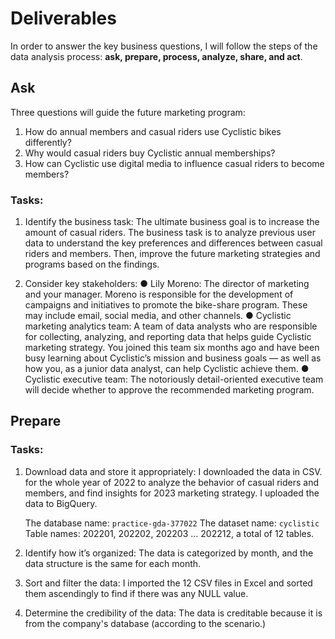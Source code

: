 # Deliverables
In order to answer the key business questions, I will follow the steps of the data analysis process: **ask, prepare, process, analyze, share, and act**.

## Ask

Three questions will guide the future marketing program:
 1. How do annual members and casual riders use Cyclistic bikes differently?
 2. Why would casual riders buy Cyclistic annual memberships?
 3. How can Cyclistic use digital media to influence casual riders to become members?
 
### Tasks:
 1. Identify the business task: The ultimate business goal is to increase the amount of casual riders.
    The business task is to analyze previous user data to understand the key preferences and differences between casual riders and members.
    Then, improve the future marketing strategies and programs based on the findings.
    
 2. Consider key stakeholders:
 ● Lily Moreno:
   The director of marketing and your manager. 
   Moreno is responsible for the development of campaigns and initiatives to promote the bike-share program.
   These may include email, social media, and other channels.
 ● Cyclistic marketing analytics team: 
   A team of data analysts who are responsible for collecting, analyzing, and reporting data that helps guide Cyclistic marketing strategy.
   You joined this team six months ago and have been busy learning about Cyclistic’s mission and business goals — as well as how you,
   as a junior data analyst, can help Cyclistic achieve them.
 ● Cyclistic executive team: The notoriously detail-oriented executive team will decide whether to approve the recommended marketing program.
 

## Prepare

### Tasks:
1. Download data and store it appropriately:
    I downloaded the data in CSV. for the whole year of 2022 to analyze the behavior of casual riders and members, and find insights for 2023 marketing strategy. I uploaded the data to BigQuery.
    
    The database name: `practice-gda-377022`
    The dataset name: `cyclistic`
    Table names: 202201, 202202, 202203 ... 202212, a total of 12 tables.
    
2. Identify how it’s organized:
    The data is categorized by month, and the data structure is the same for each month.
    
3. Sort and filter the data: I imported the 12 CSV files in Excel and sorted them ascendingly to find if there was any NULL value.
4. Determine the credibility of the data: The data is creditable because it is from the company's database (according to the scenario.)
